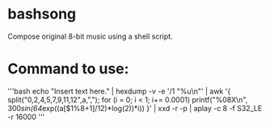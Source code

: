 # bashsong
Compose original 8-bit music using a shell script.

# Command to use:

'''bash
echo "Insert text here." | hexdump -v -e '/1 "%u\n"' | awk '{ split("0,2,4,5,7,9,11,12",a,","); for (i = 0; i < 1; i+= 0.0001) printf("%08X\n", 300*sin(64*exp((a[$1%8+1]/12)*log(2))*i)) }' | xxd -r -p | aplay -c 8 -f S32_LE -r 16000
'''
